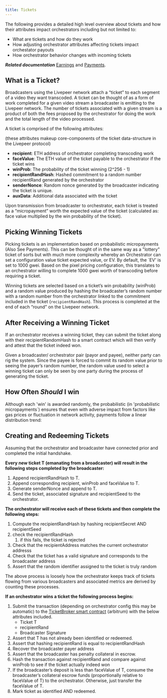 ```yaml
---
title: Tickets
---
```


The following provides a detailed high level overview about tickets and how their attributes impact orchestrators including but not limited to:

- What are tickets and how do they work
- How adjusting orchestrator attributes affecting tickets impact orchestator payouts
- How orchestrator behavior changes with incoming tickets

***Related documentation*** [Earnings](https://docs.livepeer.org/video-miners/core-concepts/earnings) and [Payments](https://docs.livepeer.org/video-miners/core-concepts/payments).

## What is a Ticket?

Broadcasters using the Livepeer network attach a “ticket” to each segment of a video they want transcoded. A ticket can be thought of as a form of work completed for a given video stream a broadcaster is emitting to the Livepeer network.  The number of tickets associated with a given stream is a product of both the fees proposed by the orchestrator for doing the work and the total length of the video processed.

A ticket is comprised of the following attributes:

(these attributes makeup core-components of the ticket data-structure in the Livepeer protocol)

- **recipient**: ETH address of orchestrator completing transcoding work
- **faceValue**: The ETH value of the ticket payable to the orchestrator if the ticket wins
- **winProb**: The probability of the ticket winning (2^256 - 1)
- **recipientRandHash**: Hashed commitment to a random number recipientRand generated by the orchestrator
- **senderNonce**: Random nonce generated by the broadcaster indicating the ticket is unique.
- **auxData**: Additional data associated with the ticket

Upon transmission from broadcaster to orchestrator, each ticket is treated as a “micropayment” worth the expected value of the ticket (calculated as: face value multiplied by the win probability of the ticket).

## Picking Winning Tickets

Picking tickets is an implementation based on probabilistic micropayments (Also See Payments). This can be thought of in the same way as a "lottery" ticket of sorts but with much more complexity whereby an Orchestrator can set a configuration value ticket expected value, or EV. By default, the `EV' is set to 1000 gwei. Based on the pixel pricing configuration, this translates to an orchestrator willing to complete 1000 gwei worth of transcoding before requiring a ticket.

Winning tickets are selected based on a ticket’s win probability (winProb) and a random value produced by hashing the broadcaster’s random number with a random number from the orchestrator linked to the commitment included in the ticket (`recipientRandHash`).  This process is completed at the end of each “round” on the Livepeer network.

## After Receiving a Winning Ticket

If an orchestrator receives a winning ticket, they can submit the ticket along with their recipientRandomHash to a smart contract which will then verify and attest that the ticket indeed won.

Given a broadcaster/ orchestrator pair (payor and payee), neither party can rig the system. Since the payee is forced to commit its random value prior to seeing the payer’s random number, the random value used to select a winning ticket can only be seen by one party during the process of generating the ticket.

## How Often *Should* I win

Although each 'win' is awarded randomly, the probabilistic (in 'probabilistic micropayments`) ensures that even with adverse impact from factors like gas prices or fluctuation in network activity, payments follow a linear distribution trend:


## Creating and Redeeming Tickets

Assuming that the orchestrator and broadcaster have connected prior and completed the initial handshake.  

**Every new ticket T (emanating from a broadcaster) will result in the following steps completed by the broadcaster:**

1. Append recipientRandHash to T.
2. Append corresponding recipient, winProb and faceValue to T.
3. Generate senderNonce and append to T.
4. Send the ticket, associated signature and recipientSeed to the orchestrator.

**The orchestrator will receive each of these tickets and then complete the following steps:**

1. Compute the recipientRandHash by hashing recipientSecret AND recipientSeed
2. check the recipientRandHash
    1. if this fails, the ticket is rejected
3. Check that the recipientAddress matches the current orchestrator addresss
4. Check that the ticket has a valid signature and corresponds to the broadcaster address
5. Assert that the random identifier assigned to the ticket is truly random

The above process is loosely how the orchestrator keeps track of tickets flowing from various broadcasters and associated metrics are derived by counting these processes.

**If an orchestrator wins a ticket the following process begins:**

1. Submit the transaction (depending on orchestrator config this may be automatic) to the [TicketBroker smart contract](https://arbiscan.io/address/0xD906D192e2503Aafd1BC5F5fc4163E842D5B1d6e) (arbitrum) with the below attributes included.
    - Ticket T
    - recipientRand
    - Broadcaster Signature
2. Assert that T has not already been identified or redeemed.
3. Assert that hashing recipientRand is equal to recipientRandHash
4. Recover the broadcaster payer address
5. Assert that the broadcaster has penalty collateral in escrow.
6. Hash the transaction against recipientRand and compare against winProb to see if the ticket actually indeed won
7. If the broadcaster’s deposit is less than faceValue of T, consume the broadcaster’s collateral escrow funds (proportionally relative to faceValue of T) to the orchestrator.  Otherwise, just transfer the faceValue of T.
8. Mark ticket as identified AND redeemed.
